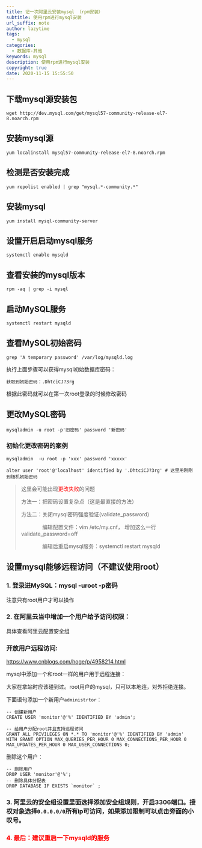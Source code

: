 ```yaml
---
title: 记一次阿里云安装mysql （rpm安装）
subtitle: 使用rpm进行mysql安装
url_suffix: note
author: lazytime
tags:
  - mysql
categories:
  - 数据库-其他
keywords: mysql
description: 使用rpm进行mysql安装
copyright: true
date: 2020-11-15 15:55:50
---
```






## 下载mysql源安装包

```mysql
wget http://dev.mysql.com/get/mysql57-community-release-el7-8.noarch.rpm
```



## 安装mysql源

```mysql
yum localinstall mysql57-community-release-el7-8.noarch.rpm
```



## 检测是否安装完成

```mysql
yum repolist enabled | grep "mysql.*-community.*"
```



## 安装mysql

```mysql
yum install mysql-community-server
```



## 设置开启启动mysql服务

```shell
systemctl enable mysqld
```



## 查看安装的mysql版本

```shell
rpm -aq | grep -i mysql
```



## 启动MySQL服务

```mysql
systemctl restart mysqld
```



## 查看MySQL初始密码

```mysql
grep 'A temporary password' /var/log/mysqld.log
```

执行上面步骤可以获得mysql初始数据库密码：

```
获取到初始密码：.DhtciCJ?3rg
```

根据此密码就可以在第一次root登录的时候修改密码

## 更改MySQL密码

`mysqladmin -u root -p'旧密码' password '新密码'`

### 初始化更改密码的案例

```mysql
mysqladmin  -u root -p 'xxx' password 'xxxxx'
```

```mysql
alter user 'root'@'localhost' identified by '.DhtciCJ?3rg' # 这里用刚刚到随机初始密码
```



> 这里会可能出现<font color='red'>更改失败</font>的问题
>
> 方法一：把密码设置复杂点（这是最直接的方法）
>
> 方法二：关闭mysql密码强度验证(validate_password)
>
> 　　　　编辑配置文件：vim /etc/my.cnf， 增加这么一行validate_password=off
>
> 　　　　编辑后重启mysql服务：systemctl restart mysqld

## 设置mysql能够远程访问（不建议使用root）

### 1. 登录进MySQL：mysql -uroot -p密码

注意只有root用户才可以操作

### 2. 在阿里云当中增加一个用户给予访问权限：

具体查看阿里云配置安全组

### 开放用户远程访问:

https://www.cnblogs.com/hoge/p/4958214.html

mysql中添加一个和root一样的用户用于远程连接：

大家在拿站时应该碰到过。root用户的mysql，只可以本地连，对外拒绝连接。

下面语句添加一个新用户`administrtor`：

```mysql
-- 创建新用户
CREATE USER 'monitor'@'%' IDENTIFIED BY 'admin';

-- 给用户分配root并且支持远程访问
GRANT ALL PRIVILEGES ON *.* TO 'monitor'@'%' IDENTIFIED BY 'admin' WITH GRANT OPTION MAX_QUERIES_PER_HOUR 0 MAX_CONNECTIONS_PER_HOUR 0 MAX_UPDATES_PER_HOUR 0 MAX_USER_CONNECTIONS 0;
```

删除这个用户：

```mysql
-- 删除用户
DROP USER 'monitor'@'%';
-- 删除具体分配表
DROP DATABASE IF EXISTS `monitor` ;
```

 

### 3. 阿里云的安全组设置里面选择添加安全组规则，开启3306端口。授权对象选择`0.0.0.0/0`所有ip可访问，如果添加限制可以点击旁面的小叹号。

### <font color='red'>4. 最后：建议重启一下mysqld的服务</font>